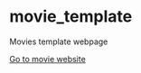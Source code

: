 # movie_template 
Movies template webpage

<a href="https://rahimasalman.github.io/movie-website/movie_template/index.html"> Go to movie website <a>
